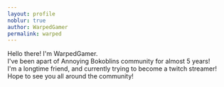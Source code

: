```yaml
---
layout: profile
noblur: true
author: WarpedGamer
permalink: warped
---
```


Hello there! I'm WarpedGamer.  
I've been apart of Annoying Bokoblins community for almost 5 years!  
I'm a longtime friend, and currently trying to become a twitch streamer!  
Hope to see you all around the community!
